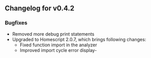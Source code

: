 ## Changelog for v0.4.2

### Bugfixes

- Removed more debug print statements
- Upgraded to Homescript 2.0.7, which brings following changes:
  - Fixed function import in the analyzer
  - Improved import cycle error display-
